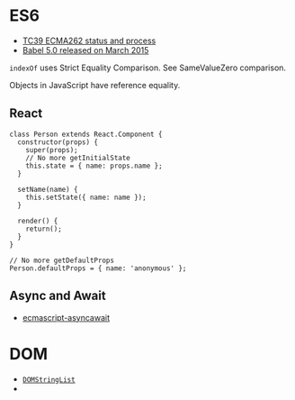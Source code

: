 # ES6

* [TC39 ECMA262 status and process](https://github.com/tc39/ecma262)
* [Babel 5.0 released on March 2015](http://babeljs.io/blog/2015/03/31/5.0.0/)

`indexOf` uses Strict Equality Comparison. See SameValueZero comparison.

Objects in JavaScript have reference equality.

## React

```
class Person extends React.Component {
  constructor(props) {
    super(props);
    // No more getInitialState
    this.state = { name: props.name };  }
  
  setName(name) {
    this.setState({ name: name });  }    
  render() {
    return();  }}

// No more getDefaultProps
Person.defaultProps = { name: 'anonymous' };
```

## Async and Await

* [ecmascript-asyncawait](https://github.com/lukehoban/ecmascript-asyncawait)

# DOM

* [`DOMStringList`](https://developer.mozilla.org/en-US/docs/Web/API/DOMStringList)
* []()
